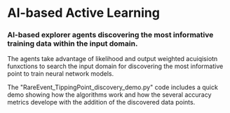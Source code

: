 # AI-based Active Learning
### AI-based explorer agents discovering the most informative training data within the input domain. 
The agents take advantage of likelihood and output weighted acuiqisiotn funxctions to search the input domain for discovering the most informative point to train neural network models.

The "RareEvent_TippingPoint_discovery_demo.py" code includes a quick demo showing how the algorithms work and how the several accuracy metrics develope with the addition of the discovered data points.
